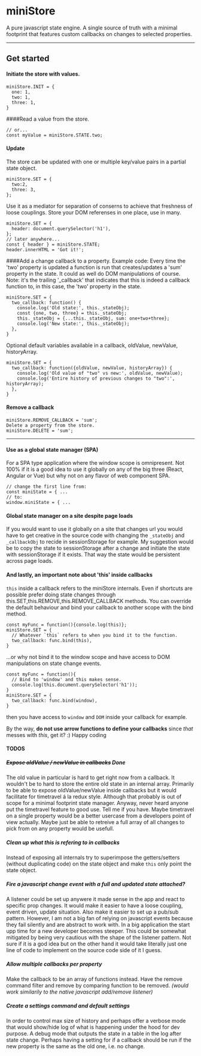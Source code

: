 # miniStore

A pure javascript state engine. A single source of truth with a minimal footprint that features custom callbacks on changes to selected properties.

---

## Get started

#### Initiate the store with values.

```
miniStore.INIT = {
  one: 1,
  two: 1,
  three: 1,
}
```

####Read a value from the store.

```const { one } = miniStore.STATE;
// or...
const myValue = miniStore.STATE.two;
```

#### Update

The store can be updated with one or multiple key/value pairs in a partial state object.

```
miniStore.SET = {
  two:2,
  three: 3,
};
```

Use it as a mediator for separation of conserns to achieve that freshness of loose couplings. Store your DOM referenses in one place, use in many.

```
miniStore.SET = {
  header: document.querySelector('h1'),
};
// later anywhere...
const { header } = miniStore.STATE;
header.innerHTML = 'Got it!';
```

####Add a change callback to a property.
Example code: Every time the 'two' property is updated a function is run that creates/updates a 'sum' property in the state. It could as well do DOM manipulations of course. Note: it's the trailing '\_callback' that indicates that this is indeed a callback function to, in this case, the 'two' property in the state.

```
miniStore.SET = {
  two_callback: function() {
    console.log('Old state:', this._stateObj);
    const {one, two, three} = this._stateObj;
    this._stateObj = {...this._stateObj, sum: one+two+three};
    console.log('New state:', this._stateObj);
  },
}
```

Optional default variables available in a callback, oldValue, newValue, historyArray.

```
miniStore.SET = {
  two_callback: function({oldValue, newValue, historyArray}) {
    console.log('Old value of "two" vs new:', oldValue, newValue);
    console.log('Entire history of previous changes to "two":', historyArray);
  },
}
```

#### Remove a callback

```
miniStore.REMOVE_CALLBACK = 'sum';
Delete a property from the store.
miniStore.DELETE = 'sum';
```

---

#### Use as a global state manager (SPA)

For a SPA type application where the window scope is omnipresent. Not 100% if it is a good idea to use it globally on any of the big three (React, Angular or Vue) but why not on any flavor of web component SPA.

```
// change the first line from:
const miniState = { ...
// to:
window.miniState = { ...
```

#### Global state manager on a site despite page loads

If you would want to use it globally on a site that changes url you would have to get creative in the source code with changing the `_stateObj` and `_callbackObj` to recide in sessionStorage for example. My suggestion would be to copy the state to sessionStorage after a change and initiate the state with sessionStorage if it exists. That way the state would be persistent across page loads.

#### And lastly, an important note about 'this' inside callbacks

`this` inside a callback refers to the miniStore internals. Even if shortcuts are possible prefer doing state changes through this.SET,this.REMOVE,this.REMOVE_CALLBACK methods. You can override the default behaviour and bind your callback to another scope with the bind method.

```
const myFunc = function(){console.log(this)};
miniStore.SET = {
  // Whatever `this` refers to when you bind it to the function.
  two_callback: func.bind(this),
}
```

...or why not bind it to the window scope and have access to DOM manipulations on state change events.

```
const myFunc = function(){
  // Bind to 'window' and this makes sense.
  console.log(this.document.querySelector('h1'));
}
miniStore.SET = {
  two_callback: func.bind(window),
}
```

then you have access to `window` and `DOM` inside your callback for example.

By the way, **do not use arrow functions to define your callbacks** since _that_ messes with _this_, get it? :) Happy coding

#### TODOS

##### ~~Expose oldValue / newValue in callbacks~~ Done

The old value in particular is hard to get right now from a callback. It wouldn't be to hard to store the entire old state in an internal array. Primarily to be able to expose oldValue/newValue inside callbacks but it would facilitate for timetravel á la redux style. Although that probably is out of scope for a minimal footprint state manager. Anyway, never heard anyone put the timetravel feature to good use. Tell me if you have. Maybe timetravel on a single property would be a better usercase from a developers point of view actually. Maybe just be able to retreive a full array of all changes to pick from on any property would be usefull.

##### Clean up what this is refering to in callbacks

Instead of exposing all internals try to superimpose the getters/setters (without duplicating code) on the state object and make `this` only point the state object.

##### Fire a javascript change event with a full and updated state attached?

A listener could be set up anywere it made sense in the app and react to specific prop changes. It would make it easier to have a loose coupling, event driven, update situation. Also make it easier to set up a pub/sub pattern. However, I am not a big fan of relying on javascript events because they fail silently and are abstract to work with. In a big application the start upp time for a new developer becomes steeper. This could be somewhat mitigated by being very cautious with the shape of the listener pattern. Not sure if it is a god idea but on the other hand it would take literally just one line of code to implement on the source code side of it I guess.

##### Allow multiple callbacks per property

Make the callback to be an array of functions instead. Have the remove command filter and remove by comparing function to be removed. _(would work similarily to the native javascript add/remove listener)_

##### Create a settings command and default settings

In order to control max size of history and perhaps offer a verbose mode that would show/hide log of what is happening under the hood for dev purpose. A debug mode that outputs the state in a table in the log after state change. Perhaps having a setting for if a callback should be run if the new property is the same as the old one, i.e. no change.
